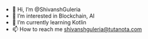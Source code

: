 - 👋 Hi, I’m @ShivanshGuleria
- 👀 I’m interested in Blockchain, AI
- 🌱 I’m currently learning Kotlin
- 📫 How to reach me shivanshguleria@tutanota.com


